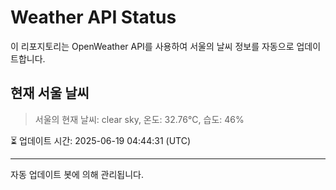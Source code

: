 
# Weather API Status

이 리포지토리는 OpenWeather API를 사용하여 서울의 날씨 정보를 자동으로 업데이트합니다.

## 현재 서울 날씨
> 서울의 현재 날씨: clear sky, 온도: 32.76°C, 습도: 46%

⏳ 업데이트 시간: 2025-06-19 04:44:31 (UTC)

---
자동 업데이트 봇에 의해 관리됩니다.
